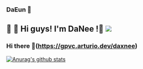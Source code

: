 
### DaEun :star2:
## :ocean:  :dolphin: Hi guys! I'm DaNee !:dizzy: <a href="https://hits.seeyoufarm.com"><img src="https://hits.seeyoufarm.com/api/count/incr/badge.svg?url=https%3A%2F%2Fgithub.com%2Fgjbae1212%2Fhit-counter&count_bg=%2363C3FF&title_bg=%2348B9FF&icon=twitter.svg&icon_color=%23FFFFFF&title=hits&edge_flat=true"/></a> 

### Hi there :herb:(https://gpvc.arturio.dev/daxnee)
[![Anurag's github stats](https://github-readme-stats.vercel.app/api?username=daxnee&show_icons=true&theme=vue)](https://github.com/anuraghazra/github-readme-stats)
<!--
**daxnee/daxnee** is a ✨ _special_ ✨ repository because its `README.md` (this file) appears on your GitHub profile.

Here are some ideas to get you started:

- 🔭 I’m currently working on ...
- 🌱 I’m currently learning ...
- 👯 I’m looking to collaborate on ...
- 🤔 I’m looking for help with ...
- 💬 Ask me about ...
- 📫 How to reach me: ...
- 😄 Pronouns: ...
- ⚡ Fun fact: ...
-->
